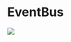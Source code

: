 # EventBus

[![](https://jitpack.io/v/CodeManDev/EventBus.svg)](https://jitpack.io/#CodeManDev/EventBus)
